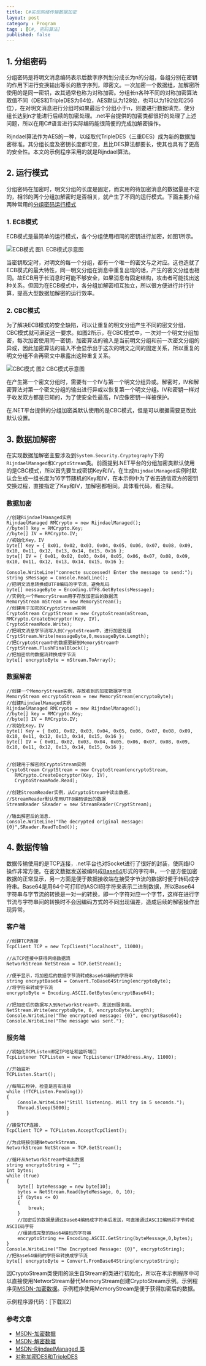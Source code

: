 ```yaml
---
title: C#实现网络传输数据加密
layout: post
category : Program
tags : [C#, 密码算法]
published: false
---
```

## 1. 分组密码

分组密码是将明文消息编码表示后数字序列划分成长为n的分组，各组分别在密钥的作用下进行变换输出等长的数字序列，即密文。一次加密一个数据组，加解密所使用的是同一密钥，故其通常也称为对称加密。分组长n各种不同的对称加密算法取值不同（DES和TripleDES为64位，AES默认为128位，也可以为192位和256位），在对明文消息进行分组时如果最后个分组小于n，则要进行数据填充，使分组长达到n才能进行后续的加密处理。.net平台提供的加密类都很好的处理了上述问题，所以在用C#语言进行实际编码能很简便的完成加解密操作。

Rijndael算法作为AES的一种，以经取代TripleDES（三重DES）成为新的数据加密标准。其分组长度及密钥长度都可变，且比DES算法都要长，使其也具有了更高的安全性。本文的示例程序采用的就是Rijndael算法。

## 2. 运行模式

分组密码在加密时，明文分组的长度是固定，而实用的待加密消息的数据量是不定的，相邻的两个分组加解密时是否相关，就产生了不同的运行模式。下面主要介绍两种常用的[分组密码运行模式](http://bit.ly/NKH3sY)

### 1. ECB模式

ECB模式是最简单的运行模式，各个分组使用相同的密钥进行加密，如图1所示。

![ECB模式](http://upload.wikimedia.org/wikipedia/commons/c/c4/Ecb_encryption.png)
图1. ECB模式示意图

当密钥取定时，对明文的每一个分组，都有一个唯一的密文与之对应。这也造就了ECB模式的最大特性，同一明文分组在消息中重复出现的话，产生的密文分组也相同。故ECB用于长消息时可能不够安全，如果消息有固定结构，攻击者可能找出这种关系。但因为在ECB模式中，各分组加解密相互独立，所以很方便进行并行计算，提高大型数据加解密的运行效率。

### 2. CBC模式

为了解决ECB模式的安全缺陷，可以让重复的明文分组产生不同的密文分组，CBC模式就可满足这一要求。如图2所示，在CBC模式中，一次对一个明文分组加密，每次加密使用同一密钥，加密算法的输入是当前明文分组和前一次密文分组的异或，因此加密算法的输入不会显示出于这次的明文之间的固定关系，所以重复的明文分组不会再密文中暴露出这种重复关系。

![CBC模式](http://upload.wikimedia.org/wikipedia/commons/6/66/Cbc_decryption.png)
图2 CBC模式示意图

在产生第一个密文分组时，需要有一个IV与第一个明文分组异或。解密时，IV和解密算法对第一个密文分组的输出进行异或以恢复第一个明文分组。IV和密钥一样对于收发双方都是已知的，为了使安全性最高，IV应像密钥一样被保护。

在.NET平台提供的分组加密类默认使用的是CBC模式，但是可以根据需要更改此默认设置。

## 3. 数据加解密

在实现数据加解密主要涉及到`System.Security.Cryptography`下的`RijndaelManaged`和`CryptoStream`类。前面提到.NET平台的分组加密类默认使用的是CBC模式，所以首先要生成密钥Key和IV。在生成`RijndaelManaged`实例时默认会生成一组长度为16字节随机的Key和IV，在本示例中为了省去通信双方的密钥交换过程，直接指定了Key和IV，加解密都相同。具体看代码，看注释。

### 数据加密

    //创建RijndaelManaged实例
    RijndaelManaged RMCrypto = new RijndaelManaged();
    //byte[] key = RMCrypto.Key;
    //byte[] IV = RMCrypto.IV;
    //初始化Key，IV
    byte[] Key = { 0x01, 0x02, 0x03, 0x04, 0x05, 0x06, 0x07, 0x08, 0x09, 0x10, 0x11, 0x12, 0x13, 0x14, 0x15, 0x16 };
    byte[] IV = { 0x01, 0x02, 0x03, 0x04, 0x05, 0x06, 0x07, 0x08, 0x09, 0x10, 0x11, 0x12, 0x13, 0x14, 0x15, 0x16 };

    Console.WriteLine("connecte successed! Enter the message to send:");
    string sMessage = Console.ReadLine();
    //把明文消息转换成UTF8编码的字节流，避免乱码
    byte[] messageByte = Encoding.UTF8.GetBytes(sMessage);
    //实例化一个MemoryStream用于存放加密后的数据流
    MemoryStream mStream = new MemoryStream();
    //创建用于加密的CryptoStream实例
    CryptoStream CryptStream = new CryptoStream(mStream,
    RMCrypto.CreateEncryptor(Key, IV),
    CryptoStreamMode.Write);
    //把明文消息字节流写入到CryptoStream中，进行加密处理
    CryptStream.Write(messageByte,0,messageByte.Length);
    //把CryptoStream中的数据更新到MemoryStream中
    CryptStream.FlushFinalBlock();
    //把加密后的数据流转换成字节流
    byte[] encryptoByte = mStream.ToArray();

### 数据解密

    //创建一个MemoryStream实例，存放收到的加密数据字节流
    MemoryStream encryptoStream = new MemoryStream(encryptoByte);
    //创建RijndaelManaged实例
    RijndaelManaged RMCrypto = new RijndaelManaged();
    //byte[] key = RMCrypto.Key;
    //byte[] IV = RMCrypto.IV;
    //初始化Key，IV
    byte[] Key = { 0x01, 0x02, 0x03, 0x04, 0x05, 0x06, 0x07, 0x08, 0x09, 0x10, 0x11, 0x12, 0x13, 0x14, 0x15, 0x16 };
    byte[] IV = { 0x01, 0x02, 0x03, 0x04, 0x05, 0x06, 0x07, 0x08, 0x09, 0x10, 0x11, 0x12, 0x13, 0x14, 0x15, 0x16 };


    //创建用于解密的CryptoStream实例
    CryptoStream CryptStream = new CryptoStream(encryptoStream,
       RMCrypto.CreateDecryptor(Key, IV),
       CryptoStreamMode.Read);

    //创建StreamReader实例，从CryptoStream中读出数据，
    //StreamReader默认使用UTF8编码读出的数据
    StreamReader SReader = new StreamReader(CryptStream);
    
    //输出解密后的消息.
    Console.WriteLine("The decrypted original message: {0}",SReader.ReadToEnd());

## 4. 数据传输

数据传输使用的是TCP连接，.net平台也对Socket进行了很好的封装，使网络IO操作非常方便。在密文数据发送被编码成[Base64](http://zh.wikipedia.org/wiki/Base64)形式的字符串，一个是方便加密数据的正常显示，另一方面是便于数据接收端在接受字节流的数据时便于转码成字符串。Base64是用64个可打印的ASCII码字符来表示二进制数据，所以Base64字符串与字节流的转换是一对一的转换，即一个字符对应一个字节，这样在进行字节流与字符串间的转换时不会因编码方式的不同出现偏差，造成后续的解密操作出现异常。

### 客户端

    //创建TCP连接
    TcpClient TCP = new TcpClient("localhost", 11000);

    //从TCP连接中获得网络数据流 
    NetworkStream NetStream = TCP.GetStream();
    
    //便于显示，将加密后的数据字节流转成Base64编码的字符串
    string encryptBase64 = Convert.ToBase64String(encryptoByte);
    //将字符串转成字节流
    encryptoByte = Encoding.ASCII.GetBytes(encryptBase64);
    
    //把加密后的数据写入到NetworkStream中，发送到服务端。
    NetStream.Write(encryptoByte, 0, encryptoByte.Length);
    Console.WriteLine("The encryptoed message: {0}", encryptBase64);
    Console.WriteLine("The message was sent.");


### 服务端

    //初始化TCPListen绑定IP地址和监听端口
    TcpListener TCPListen = new TcpListener(IPAddress.Any, 11000);

    //开始监听
    TCPListen.Start();

    //每隔五秒钟，检查是否有连接
    while (!TCPListen.Pending())
    {
        Console.WriteLine("Still listening. Will try in 5 seconds.");
        Thread.Sleep(5000);
    }

    //接受TCP连接.
    TcpClient TCP = TCPListen.AcceptTcpClient();

    //为此链接创建NetworkStream.
    NetworkStream NetStream = TCP.GetStream();

    //循环从NetworkStream中读出数据
    string encryptoString = "";
    int bytes;
    while (true)
    {
        byte[] byteMessage = new byte[10];
        bytes = NetStream.Read(byteMessage, 0, 10);
        if (bytes <= 0)
        {
            break;
        }
        //加密后的数据是通过Base64编码成字符串后发送，可直接通过ASCII编码将字节转成ASCII码字符
        //组装成完整的Bas64编码的字符串
        encryptoString += Encoding.ASCII.GetString(byteMessage,0,bytes);
    }
    Console.WriteLine("The Encryptoed Message: {0}", encryptoString);
    //把Base64编码的字符串转换成字节流
    byte[] encryptoByte = Convert.FromBase64String(encryptoString);

因CryptoStream类使用的派生自Stream的类进行初始化，所以在本示例程序中可以直接使用NetworStream替代MemoryStream创建CryptoStream示例。示例程序见[MSDN-加密数据][1]。示例程序使用MemoryStream是便于获得加密后的数据。

示例程序源代码：[下载][2]

### 参考文章

* [MSDN-加密数据][1]
* [MSDN-解密数据](http://msdn.microsoft.com/zh-cn/library/te15te69)
* [MSDN-RijndaelManaged 类](http://msdn.microsoft.com/zh-cn/library/system.security.cryptography.rijndaelmanaged)
* [对称加密DES和TripleDES](http://www.cnblogs.com/chnking/archive/2007/08/14/855600.html)

[1]:http://msdn.microsoft.com/zh-cn/library/as0w18af
